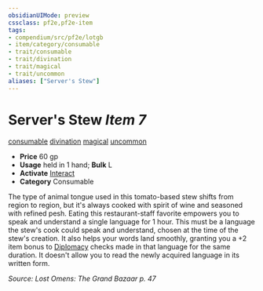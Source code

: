 ```yaml
---
obsidianUIMode: preview
cssclass: pf2e,pf2e-item
tags:
- compendium/src/pf2e/lotgb
- item/category/consumable
- trait/consumable
- trait/divination
- trait/magical
- trait/uncommon
aliases: ["Server's Stew"]
---
```

# Server's Stew *Item 7*  
[consumable](/rules/traits/consumable.md)  [divination](/rules/traits/divination.md)  [magical](/rules/traits/magical.md)  [uncommon](/rules/traits/uncommon.md)  

- **Price** 60 gp
- **Usage** held in 1 hand; **Bulk** L
- **Activate** [Interact](/rules/actions/interact.md)
- **Category** Consumable

The type of animal tongue used in this tomato-based stew shifts from region to region, but it's always cooked with spirit of wine and seasoned with refined pesh. Eating this restaurant-staff favorite empowers you to speak and understand a single language for 1 hour. This must be a language the stew's cook could speak and understand, chosen at the time of the stew's creation. It also helps your words land smoothly, granting you a +2 item bonus to [Diplomacy](/compendium/skills.md#Diplomacy) checks made in that language for the same duration. It doesn't allow you to read the newly acquired language in its written form.

*Source: Lost Omens: The Grand Bazaar p. 47*